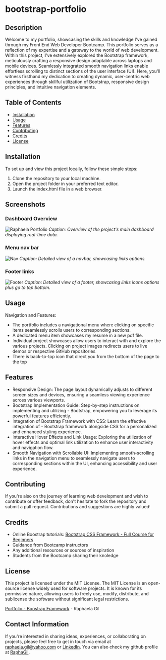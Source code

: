 # bootstrap-portfolio

## Description
Welcome to my portfolio, showcasing the skills and knowledge I've gained through my Front End Web Developer Bootcamp. This portfolio serves as a reflection of my expertise and a gateway to the world of web development. Within this project, I've extensively explored the Bootstrap framework, meticulously crafting a responsive design adaptable across laptops and mobile devices. Seamlessly integrated smooth navigation links enable effortless scrolling to distinct sections of the user interface (UI).
Here, you'll witness firsthand my dedication to creating dynamic, user-centric web experiences through skillful utilization of Bootstrap, responsive design principles, and intuitive navigation elements.


## Table of Contents
- [Installation](#installation)
- [Usage](#usage)
- [Features](#features)
- [Contributing](#contributing)
- [Credits](#credits)
- [License](#license)

## Installation

To set up and view this project locally, follow these simple steps:

1. Clone the repository to your local machine.
2. Open the project folder in your preferred text editor.
3. Launch the index.html file in a web browser.

## Screenshots
### Dashboard Overview
![Raphaela Portfolio](https://github.com/RaphaGil/raphaela_gil_portfolio/assets/128820385/28164af8-6c24-4dff-839e-5db37c784830)
*Caption: Overview of the project's main dashboard displaying real-time data.*
### Menu nav bar
![Nav](https://github.com/RaphaGil/raphaela_gil_portfolio/assets/128820385/56665ba6-401f-42a1-add4-94cf15267fa0)
*Caption: Detailed view of a navbar, showcasing links options.*
### Footer links
![Footer](https://github.com/RaphaGil/raphaela_gil_portfolio/assets/128820385/93a12935-0cd3-4c5f-9de5-e42c4574c37f)
*Caption: Detailed view of a footer, showcasing links icons options plus go to top bottom.*

## Usage
Navigation and Features:
- The portfolio includes a navigational menu where clicking on specific items seamlessly scrolls users to corresponding sections.
- A dedicated menu item showcases my resume in a new pdf file.
- Individual project showcases allow users to interact with and explore the various projects. Clicking on project images redirects users to live demos or respective GitHub repositories.
- There is back-to-top icon that direct you from the bottom of the page to the top


## Features
- Responsive Design: The page layout dynamically adjusts to different screen sizes and devices, ensuring a seamless viewing experience across various viewports.
- Bootstrap Implementation Guide: Step-by-step instructions on implementing and utilizing - Bootstrap, empowering you to leverage its powerful features efficiently.
- Integration of Bootstrap Framework with CSS: Learn the effective integration of - Bootstrap framework alongside CSS for a personalized and enhanced styling experience.
- Interactive Hover Effects and Link Usage: Exploring the utilization of hover effects and optimal link utilization to enhance user interactivity and navigation flow.
- Smooth Navigation with Scrollable UI: Implementing smooth-scrolling links in the navigation menu to seamlessly navigate users to corresponding sections within the UI, enhancing accessibility and user experience.


## Contributing
If you're also on the journey of learning web development and wish to contribute or offer feedback, don't hesitate to fork the repository and submit a pull request. Contributions and suggestions are highly valued!

## Credits
- Online Boostrap tutorials: [Bootstrap CSS Framework - Full Course for Beginners](https://www.youtube.com/watch?v=-qfEOE4vtxE)
- Guidance from Bootcamp instructors
- Any additional resources or sources of inspiration
- Students from the Bootcamp sharing their knoledge

## License
This project is licensed under the MIT License. The MIT License is an open-source license widely used for software projects. It is known for its permissive nature, allowing users to freely use, modify, distribute, and sublicense the software without significant legal restrictions.

[Portfolio - Boostrap Framework](https://raphagil.github.io/bootstrap-portfolio/) - Raphaela Gil 
## Contact Information
If you're interested in sharing ideas, experiences, or collaborating on projects, please feel free to get in touch via email at raphaela.gil@yahoo.com or [LinkedIn](https://www.linkedin.com/in/raphaela-do-amaral-gil-0a9bb945/ ). You can also check my github profile at [RaphaGil](https://github.com/RaphaGil).

